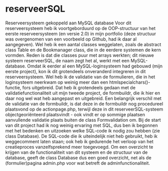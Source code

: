 # reserveerSQL
Reserveersysteem gekoppeld aan MySQL database
Voor dit reserveersysteem heb ik voortgeborduurd op de OOP-structuur van het eerste reserveersysteem (en versie 2.0) in mijn portfolio (deze structuur was overgenomen van een voorbeeld op Github, had ik daar al aangegeven). Wel heb ik een aantal classes weggelaten, zoals de abstract class Table en de Bookmanager class, die in de eerdere systemen de kern vormden. Reden is dat die classes puur met arrays werkten; dit nieuwe systeem reserveerSQL, de naam zegt het al, werkt met een MySQL-database.
Omdat ik eerder al een MySQL-loginsysteem had gebouwd (mijn eerste project), kon ik dit grotendeels onveranderd integreren in dit reserveersysteem. Wel heb ik de validatie van de formulieren, die in het loginsysteem neerkwam op weinig meer dan een htmlspecialchars()-functie, fors uitgebreid. Dat heb ik grotendeels gedaan met de validatiefunctionaliteit uit mijn tweede project, de formbuildr, die ik hier en daar nog wel wat heb aangepast en uitgebreid. Een belangrijk verschil met de validatie van de formbuildr, is dat deze in de formbuildr nog procedureel plaatsvond op de actionpage.php, terwijl deze in dit reserveerSQL-systeem objectgeoriënteerd plaatsvindt - ook vindt er op sommige plaatsen aanvullende validatie plaats buiten de class Formvalidation om.
Bij de start van dit project had ik nog weinig ervaring met SQL, dus ben ik begonnen met het bedenken en uitzoeken welke SQL-code ik nodig zou hebben (zie class Database). De SQL-code die ik uiteindelijk niet heb gebruikt, heb ik weggecomment laten staan; ook heb ik gedurende het verloop van het creatieproces vanzelfsprekend meer toegevoegd. Om een overzicht te krijgen van de functionaliteit van dit systeem en de structuur van de database, geeft de class Database dus een goed overzicht, net als de (formulier)pagina admin.php voor wat betreft de adminfunctionaliteit.
